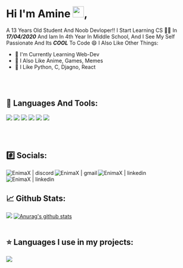 # Hi I'm Amine <img src="https://raw.githubusercontent.com/MartinHeinz/MartinHeinz/master/wave.gif" width="30px">,
A 13 Years Old Student And Noob Devloper!! I Start Learning CS 👨‍💻 In **_17/04/2020_** And Iam In 4th Year In Middle School, And I See My Self Passionate And Its **_COOL_** To Code 😄 I Also Like Other Things:
- 🎯 I'm Currently Learning Web-Dev
- 💬 I Also Like Anime, Games, Memes
- 💛 I Like Python, C, Djagno, React

<br>
<br>

## 🔧 Languages And Tools:

![](https://img.shields.io/badge/OS-Linux-informational?style=flat&logo=linux&logoColor=white&color=212C42)
![](https://img.shields.io/badge/Code-Python-informational?style=flat&logo=python&logoColor=white&color=212C42)
![](https://img.shields.io/badge/Editor-VSCode-informational?style=flat&logo=visual-studio-code&logoColor=white&color=212C42)
![](https://img.shields.io/badge/Code-C-informational?style=flat&logo=c&logoColor=white&color=212C42)
![](https://img.shields.io/badge/Code-React-informational?style=flat&logo=react&logoColor=white&color=212C42)
![](https://img.shields.io/badge/Code-Django-informational?style=flat&logo=django&logoColor=white&color=212C42)

<br>
<br>

## #️⃣ Socials:

[<img align="left" alt="EnimaX | discord" src="https://img.icons8.com/ios-filled/48/000000/discord-logo.png"/>](https://discord.com/users/603234401572225044)
[<img align="left" alt="EnimaX | gmail" src="https://img.icons8.com/48/000000/gmail.png">](mailto://retinaenima@gmail.com)
[<img align="left" alt="EnimaX | linkedin" src="https://img.icons8.com/48/000000/linkedin.png">](https://www.linkedin.com/in/amine-aniter-5859561b8/)
[<img align="left" alt="EnimaX | linkedin" src="https://img.icons8.com/48/000000/reddit.png">](https://www.reddit.com/user/Aniter-amine)

<br>
<br>

## 📈 Github Stats:
![](https://komarev.com/ghpvc/?username=Aniter-amine&color=brightgreen)
<a href="https://github.com/Aniter-amine/github-readme-stats">
  <img src="https://github-readme-stats.vercel.app/api?username=Aniter-amine&show_icons=true&include_all_commits=true&theme=dark" alt="Anurag's github stats" />
</a>
<br>
<br>

## ⭐️ Languages I use in my projects:

<a href="https://github.com/Aniter-amine/github-readme-stats">
  <img src="https://github-readme-stats.vercel.app/api/top-langs/?username=Aniter-amine&layout=compact&theme=dark" />
</a>
